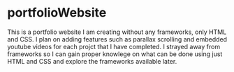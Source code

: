 # portfolioWebsite
This is a portfolio website I am creating without any frameworks, only HTML and CSS. I plan on adding features such as parallax scrolling and embedded youtube videos for each projct that I have completed. I strayed away from frameworks so I can gain proper knowlege on what can be done using just HTML and CSS and explore the frameworks available later.
